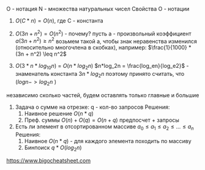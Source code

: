 
O - нотация    N - множества натуральных чисел
Свойства O - нотации
1) $O(C*n) = O(n)$, где С - константа

2) $O(3n + n^2) = O(n^2)$ - почему?
пусть a - произвольный коэффициент
$a (3n + n^2) \geq n^2$
возьмем такой a, чтобы знак неравенства изменился (относительно многочлена в скобках), например:
$\frac{1}{1000} * (3n + n^2) \leq n^2$
3) $O(3*n*log_{10} n)$ = $O(n*log_2n)$
$n*log_2n = \frac{log_en}{log_e2}$ - знаменатель константа
$3n*log_2n$
поэтому принято считать, что ($logn -> log_2n$ )

независимо сколько частей, будем оставлять только главные и большие

1. Задача о сумме на отрезке:
		q -    кол-во запросов
Решения:
    1. Наивное решение $O(n * q)$ 
    2. Преф. суммы $O(n) + O(q) = O(n + q)$ предпосчет + запросы
2. Есть ли элемент в отсортированном массиве
$a_0 \leq a_1 \leq a_2 \leq ... \leq a_n$
Решения:
	1. Наивное $O(n*q)$ - для каждого элемента походить по массиву
	2. Бинпоиск $q * O(log_2n)$


https://www.bigocheatsheet.com